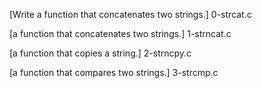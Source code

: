 [Write a function that concatenates two strings.]
0-strcat.c

[a function that concatenates two strings.]
1-strncat.c

[a function that copies a string.]
2-strncpy.c

[a function that compares two strings.]
3-strcmp.c

